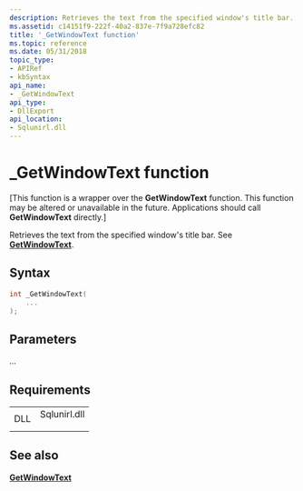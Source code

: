 ```yaml
---
description: Retrieves the text from the specified window's title bar.
ms.assetid: c14151f9-222f-40a2-837e-7f9a728efc82
title: '_GetWindowText function'
ms.topic: reference
ms.date: 05/31/2018
topic_type: 
- APIRef
- kbSyntax
api_name: 
- _GetWindowText
api_type: 
- DllExport
api_location: 
- Sqlunirl.dll
---
```


# \_GetWindowText function

\[This function is a wrapper over the **GetWindowText** function. This function may be altered or unavailable in the future. Applications should call **GetWindowText** directly.\]

Retrieves the text from the specified window's title bar. See [**GetWindowText**](/windows/win32/api/winuser/nf-winuser-getwindowtexta).

## Syntax


```C++
int _GetWindowText(
    ...
);
```



## Parameters

<dl> <dt>

*...* 
</dt> <dd></dd> </dl>

## Requirements



|                |                                                                                         |
|----------------|-----------------------------------------------------------------------------------------|
| DLL<br/> | <dl> <dt>Sqlunirl.dll</dt> </dl> |



## See also

<dl> <dt>

[**GetWindowText**](/windows/win32/api/winuser/nf-winuser-getwindowtexta)
</dt> </dl>

 

 
